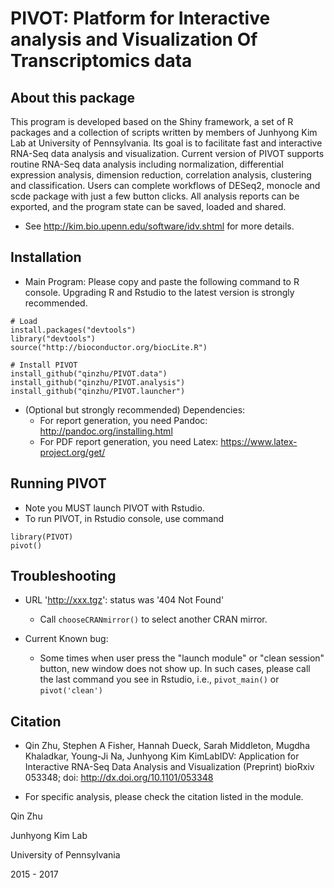 # PIVOT: Platform for Interactive analysis and Visualization Of Transcriptomics data

## About this package
This program is developed based on the Shiny framework, a set of R packages and a 
collection of scripts written by members of Junhyong Kim Lab at University of Pennsylvania. 
Its goal is to facilitate fast and interactive RNA-Seq data analysis and visualization. 
Current version of PIVOT supports routine RNA-Seq data analysis including normalization, 
differential expression analysis, dimension reduction, correlation analysis, clustering and 
classification. Users can complete workflows of DESeq2, monocle and scde package with
just a few button clicks. All analysis reports can be exported, and the program state can be
saved, loaded and shared.
  * See http://kim.bio.upenn.edu/software/idv.shtml for more details.

## Installation
  * Main Program: Please copy and paste the following command to R console. Upgrading R and Rstudio to the latest version is strongly recommended.

```
# Load 
install.packages("devtools")
library("devtools")
source("http://bioconductor.org/biocLite.R")  

# Install PIVOT
install_github("qinzhu/PIVOT.data")
install_github("qinzhu/PIVOT.analysis")
install_github("qinzhu/PIVOT.launcher")
```
 * (Optional but strongly recommended) Dependencies:
   * For report generation, you need Pandoc: http://pandoc.org/installing.html
   * For PDF report generation, you need Latex: https://www.latex-project.org/get/

## Running PIVOT
  * Note you MUST launch PIVOT with Rstudio.
  * To run PIVOT, in Rstudio console, use command 
```
library(PIVOT)
pivot()
```

## Troubleshooting
 * URL 'http://xxx.tgz': status was '404 Not Found'
   * Call `chooseCRANmirror()` to select another CRAN mirror.
   
 * Current Known bug:
   * Some times when user press the "launch module" or "clean session" button, new window does not show up. In such cases, please call the last command you see in Rstudio, i.e., `pivot_main()` or `pivot('clean')`

## Citation

* Qin Zhu, Stephen A Fisher, Hannah Dueck, Sarah Middleton, Mugdha Khaladkar, Young-Ji Na, Junhyong Kim KimLabIDV: Application for Interactive RNA-Seq Data Analysis and Visualization (Preprint) bioRxiv 053348; doi: http://dx.doi.org/10.1101/053348

* For specific analysis, please check the citation listed in the module.

Qin Zhu

Junhyong Kim Lab

University of Pennsylvania

2015 - 2017
